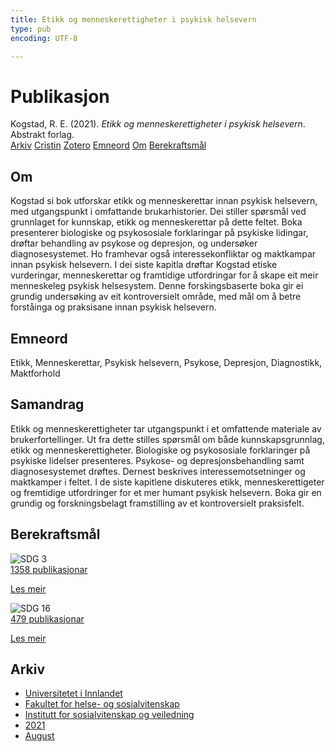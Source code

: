 ```yaml
---
title: Etikk og menneskerettigheter i psykisk helsevern
type: pub
encoding: UTF-8

---
```

<h1>Publikasjon</h1>
<article id="csl-bib-container-LG7J2K7F" class="csl-bib-container">
  <div class="csl-bib-body"> <div class="csl-entry">Kogstad, R. E. (2021). <i>Etikk og menneskerettigheter i psykisk helsevern</i>. Abstrakt forlag.</div> </div>
  <div class="csl-bib-buttons">
    <a href="#taxonomy-article-LG7J2K7F" alt="archive" class="csl-bib-button">Arkiv</a>
    <a href="https://app.cristin.no/results/show.jsf?id=1929745" alt="Cristin" class="csl-bib-button">Cristin</a>
    <a href="http://zotero.org/groups/5881554/items/LG7J2K7F" alt="Zotero" class="csl-bib-button">Zotero</a>
    <a href="#keywords-article-LG7J2K7F" alt="keywords" class="csl-bib-button">Emneord</a>
    <a href="#about-article-LG7J2K7F" alt="about_pub" class="csl-bib-button">Om</a>
    <a href="#sdg-article-LG7J2K7F" alt="sdg" class="csl-bib-button">Berekraftsmål</a>
  </div>
  <div id="csl-bib-meta-container-LG7J2K7F"></div>
</article>
<div id="csl-bib-meta-LG7J2K7F" class="csl-bib-meta">
  <article id="about-article-LG7J2K7F" class="about_pub-article">
    <h1>Om</h1>
    Kogstad si bok utforskar etikk og menneskerettar innan psykisk helsevern, med utgangspunkt i omfattande brukarhistorier. Dei stiller spørsmål ved grunnlaget for kunnskap, etikk og menneskerettar på dette feltet. Boka presenterer biologiske og psykososiale forklaringar på psykiske lidingar, drøftar behandling av psykose og depresjon, og undersøker diagnosesystemet. Ho framhevar også interessekonfliktar og maktkampar innan psykisk helsevern. I dei siste kapitla drøftar Kogstad etiske vurderingar, menneskerettar og framtidige utfordringar for å skape eit meir menneskeleg psykisk helsesystem. Denne forskingsbaserte boka gir ei grundig undersøking av eit kontroversielt område, med mål om å betre forståinga og praksisane innan psykisk helsevern.
  </article>
  <article id="keywords-article-LG7J2K7F" class="keywords-article">
    <h1>Emneord</h1>
    Etikk, Menneskerettar, Psykisk helsevern, Psykose, Depresjon, Diagnostikk, Maktforhold
  </article>
  <article id="abstract-article-LG7J2K7F" class="abstract-article">
    <h1>Samandrag</h1>
    Etikk og menneskerettigheter tar utgangspunkt i et omfattende materiale av brukerfortellinger. Ut fra dette stilles spørsmål om både kunnskapsgrunnlag, etikk og menneskerettigheter. Biologiske og psykososiale forklaringer på psykiske lidelser presenteres. Psykose- og depresjonsbehandling samt diagnosesystemet drøftes. Dernest beskrives interessemotsetninger og maktkamper i feltet. I de siste kapitlene diskuteres etikk, menneskerettigeter og fremtidige utfordringer for et mer humant psykisk helsevern. Boka gir en grundig og forskningsbelagt framstilling av et kontroversielt praksisfelt.
  </article>
  <article id="sdg-article-LG7J2K7F" class="sdg-article">
    <h1>Berekraftsmål</h1>
    <div class="sdg-container"><div id="sdg3" class="sdg">
        <img src="{{< params subfolder >}}images/sdg/sdg03_nn.png" class="image" alt="SDG 3">
        <div class="sdg-overlay">
          <a href="{{< params subfolder >}}nn/archive/?sdg=3#archive" class="sdg-publication-count"><span>1358</span> publikasjonar</a>
          <p><a href="https://fn.no/om-fn/fns-baerekraftsmaal/god-helse-og-livskvalitet?lang=nno-NO" class="sdg-read-more">Les meir</a></p>
        </div>
      </div> <div id="sdg16" class="sdg">
        <img src="{{< params subfolder >}}images/sdg/sdg16_nn.png" class="image" alt="SDG 16">
        <div class="sdg-overlay">
          <a href="{{< params subfolder >}}nn/archive/?sdg=16#archive" class="sdg-publication-count"><span>479</span> publikasjonar</a>
          <p><a href="https://fn.no/om-fn/fns-baerekraftsmaal/fred-rettferdighet-og-velfungerende-institusjoner?lang=nno-NO" class="sdg-read-more">Les meir</a></p>
        </div>
      </div></div>
  </article>
  <article id="taxonomy-article-LG7J2K7F" class="taxonomy-article">
    <h1>Arkiv</h1>
    <ul>
      <li><a href="{{< params subfolder >}}nn/archive/?key=3DCRN523">Universitetet i Innlandet</a></li>
      <li><a href="{{< params subfolder >}}nn/archive/?key=IDKFS3MX">Fakultet for helse- og sosialvitenskap</a></li>
      <li><a href="{{< params subfolder >}}nn/archive/?key=CU4VFGCV">Institutt for sosialvitenskap og veiledning</a></li>
      <li><a href="{{< params subfolder >}}nn/archive/?key=2C96K84E">2021</a></li>
      <li><a href="{{< params subfolder >}}nn/archive/?key=RZJY5L2W">August</a></li>
    </ul>
  </article>
</div>
